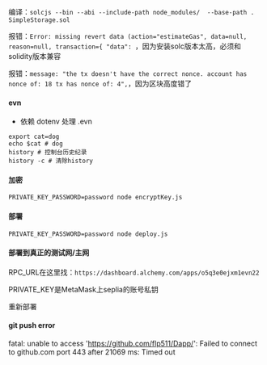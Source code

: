 
编译：`solcjs --bin --abi --include-path node_modules/  --base-path . SimpleStorage.sol`

报错：`Error: missing revert data (action="estimateGas", data=null, reason=null, transaction={ "data": `，因为安装solc版本太高，必须和solidity版本兼容

报错：`message: "the tx doesn't have the correct nonce. account has nonce of: 18 tx has nonce of: 4",`，因为区块高度错了

#### evn
* 依赖 dotenv 处理 .evn
```shell
export cat=dog
echo $cat # dog
history # 控制台历史纪录
history -c # 清除history
```

#### 加密
`PRIVATE_KEY_PASSWORD=password node encryptKey.js`

#### 部署
`PRIVATE_KEY_PASSWORD=password node deploy.js`


#### 部署到真正的测试网/主网

RPC_URL在这里找：`https://dashboard.alchemy.com/apps/o5q3e0ejxm1evn22`

PRIVATE_KEY是MetaMask上seplia的账号私钥

重新部署


#### git push error
fatal: unable to access 'https://github.com/flp511/Dapp/': Failed to connect to github.com port 443 after 21069 ms: Timed out